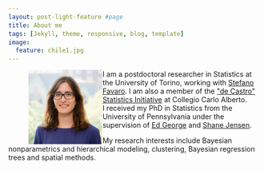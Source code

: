 ```yaml
---
layout: post-light-feature #page
title: About me
tags: [Jekyll, theme, responsive, blog, template]
image:
  feature: chile1.jpg
---
```


<!-- ![image-left](images/cecilia_small.jpg){: .align-left} -->

<figure>
    <img src="images/cecilia_square.jpg" style="width:35%;float:left;margin:0" class="align-left"> 
</figure>

I am a postdoctoral researcher in Statistics at the University of Torino, working with [Stefano Favaro](https://sites.carloalberto.org/favaro/). 
I am also a member of the ["de Castro" Statistics Initiative](https://www.carloalberto.org/research/statistics-initiative/) at Collegio Carlo Alberto.  
I received my PhD in Statistics from the University of Pennsylvania under the supervision of [Ed George](https://statistics.wharton.upenn.edu/profile/edgeorge/) and [Shane Jensen](http://stat.wharton.upenn.edu/~stjensen/).

My research interests include Bayesian nonparametrics and hierarchical modeling, clustering, Bayesian regression trees and spatial methods.
